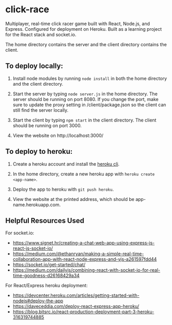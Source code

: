 # click-race

Multiplayer, real-time click racer game built with React, Node.js, and Express. Configured for deployment on Heroku. Built as a learning project for the React stack and socket.io.

The home directory contains the server and the client directory contains the client. 

## To deploy locally:

1) Install node modules by running `node install` in both the home directory and the client directory.

2) Start the server by typing `node server.js` in the home directory. The server should be running on port 8080. If you change the port, make sure to update the proxy setting in /client/package.json so the client can still find the server locally.

3) Start the client by typing `npm start` in the client directory. The client should be running on port 3000.

4) View the website on http://localhost:3000/

## To deploy to heroku:

1) Create a heroku account and install the [heroku cli](https://devcenter.heroku.com/articles/heroku-cli).

2) In the home directory, create a new heroku app with `heroku create <app-name>`.

3) Deploy the app to heroku with `git push heroku`.

4) View the website at the printed address, which should be app-name.herokuapp.com.

## Helpful Resources Used

For socket.io:
- https://www.signet.hr/creating-a-chat-web-app-using-express-js-react-js-socket-io/
- https://medium.com/@ethanryan/making-a-simple-real-time-collaboration-app-with-react-node-express-and-yjs-a261597fdd44
- https://socket.io/get-started/chat/
- https://medium.com/dailyjs/combining-react-with-socket-io-for-real-time-goodness-d26168429a34


For React/Express heroku deployment:
- https://devcenter.heroku.com/articles/getting-started-with-nodejs#deploy-the-app
- https://daveceddia.com/deploy-react-express-app-heroku/
- https://blog.bitsrc.io/react-production-deployment-part-3-heroku-316319744885
